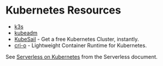 # Kubernetes Resources

* [k3s](https://k3s.io/)
* [kubeadm](https://github.com/cablespaghetti/kubeadm-aws)
* [KubeSail](https://kubesail.com/) - Get a free Kubernetes Cluster, instantly.
* [cri-o](https://cri-o.io/) - Lightweight Container Runtime for Kubernetes.

See [Serverless on Kubernetes](https://github.com/DDLSTraining/Engage/blob/master/Cloud/Serverless.md#serverless-on-kubernetes) from the Serverless document.
